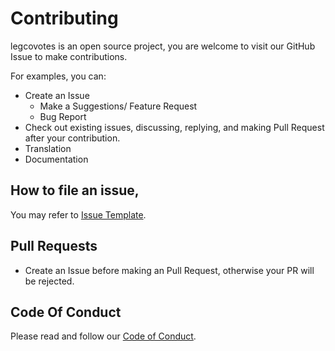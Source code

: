# Contributing

legcovotes is an open source project, you are welcome to visit our GitHub Issue to make contributions.

For examples, you can:

* Create an Issue
    * Make a Suggestions/ Feature Request
    * Bug Report
* Check out existing issues, discussing, replying, and making Pull Request after your contribution.
* Translation
* Documentation

## How to file an issue,

You may refer to [Issue Template](ISSUE_TEMPLATE.md).

## Pull Requests

* Create an Issue before making an Pull Request, otherwise your PR will be rejected.

## Code Of Conduct

Please read and follow our [Code of Conduct](CODE_OF_CONDUCT.md).
